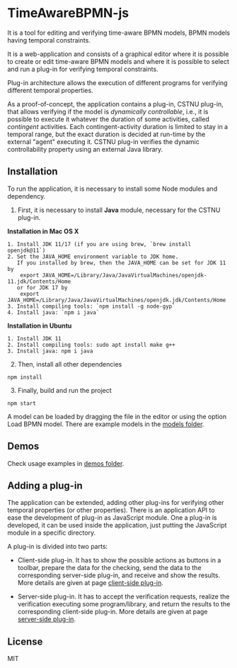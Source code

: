 # TimeAwareBPMN-js

It is a tool for editing and verifying time-aware BPMN models, BPMN models having temporal constraints.

It is a web-application and consists of a graphical editor where it is possible to create or edit time-aware BPMN models
and where it is possible to select and run a plug-in for verifying temporal constraints.

Plug-in architecture allows the execution of different programs for verifying different temporal properties.

As a proof-of-concept, the application contains a plug-in, CSTNU plug-in, that allows verifying if the model is *dynamically controllable*,
i.e., it is possible to execute it whatever the duration of some activities, called *contingent* activities.
Each contingent-activity duration is limited to stay in a temporal range, but the exact duration is decided at run-time by the external "agent" executing it.
CSTNU plug-in verifies the dynamic controllability property using an external Java library.


## Installation
To run the application, it is necessary to install some Node modules and dependency.

1. First, it is necessary to install **Java** module, necessary for the CSTNU plug-in.

**Installation in Mac OS X**

    1. Install JDK 11/17 (if you are using brew, `brew install openjdk@11`)
    2. Set the JAVA_HOME environment variable to JDK home.
       If you installed by brew, then the JAVA_HOME can be set for JDK 11 by        
        export JAVA_HOME=/Library/Java/JavaVirtualMachines/openjdk-11.jdk/Contents/Home
       or for JDK 17 by    
        export JAVA_HOME=/Library/Java/JavaVirtualMachines/openjdk.jdk/Contents/Home
    3. Install compiling tools: `npm install -g node-gyp`
    4. Install java: `npm i java`

**Installation in Ubuntu**

    1. Install JDK 11
    2. Install compiling tools: sudo apt install make g++
    3. Install java: npm i java

2. Then, install all other dependencies
```
npm install
```

3. Finally, build and run the project
```
npm start
```
A model can be loaded by dragging the file in the editor or using the option Load BPMN model. There are example models in the [models folder](./exmples/models/).

## Demos
Check usage examples in [demos folder](./examples/demos/).


## Adding a plug-in
The application can be extended, adding other plug-ins for verifying other temporal properties (or other properties).
There is an application API to ease the development of plug-in as JavaScript module.
One a plug-in is developed, it can be used inside the application, just putting the JavaScript module in a specific directory.

A plug-in is divided into two parts:
* Client-side plug-in. It has to show the possible actions as buttons in a toolbar, prepare the data for the checking, send the data to the corresponding server-side plug-in, and receive and show the results.
More details are given at page [client-side plug-in](./TA_BPMN_editor/app/temporal-modeler/temporal-plugins-client/README.md).

* Server-side plug-in. It has to accept the verification requests, realize the verification executing some program/library, and return the results to the corresponding client-side plug-in.
More details are given at page [server-side plug-in](./temporal-plugins-server/README.md).

## License

MIT
